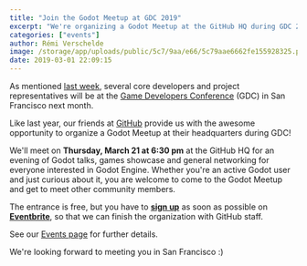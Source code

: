 ```yaml
---
title: "Join the Godot Meetup at GDC 2019"
excerpt: "We're organizing a Godot Meetup at the GitHub HQ during GDC 2019, on Thursday, March 21 at 6:30 pm. Entrance is free and everyone is welcome to attend, but you do need to register beforehand on Eventbrite: https://www.eventbrite.co.uk/e/godot-gdc-meetup-2019-tickets-57554184114"
categories: ["events"]
author: Rémi Verschelde
image: /storage/app/uploads/public/5c7/9aa/e66/5c79aae6662fe155928325.png
date: 2019-03-01 22:09:15
---
```


As mentioned [last week](/article/meet-godot-representatives-gdc-2019), several core developers and project representatives will be at the [Game Developers Conference](https://gdconf.com) (GDC) in San Francisco next month.

Like last year, our friends at [GitHub](https://github.com) provide us with the awesome opportunity to organize a Godot Meetup at their headquarters during GDC!

We'll meet on **Thursday, March 21 at 6:30 pm** at the GitHub HQ for an evening of Godot talks, games showcase and general networking for everyone interested in Godot Engine. Whether you're an active Godot user and just curious about it, you are welcome to come to the Godot Meetup and get to meet other community members.

The entrance is free, but you have to **[sign up](https://www.eventbrite.co.uk/e/godot-gdc-meetup-2019-tickets-57554184114)** as soon as possible on **[Eventbrite](https://www.eventbrite.co.uk/e/godot-gdc-meetup-2019-tickets-57554184114)**, so that we can finish the organization with GitHub staff.

See our [Events page](/events) for further details.

We're looking forward to meeting you in San Francisco :)